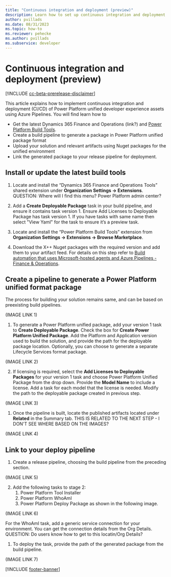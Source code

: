 ```yaml
---
title: "Continuous integration and deployment (preview)"
description: Learn how to set up continuous integration and deployment using Azure Pipelines.
author: pvillads
ms.date: 08/31/2023
ms.topic: how-to
ms.reviewer: pehecke
ms.author: pvillads
ms.subservice: developer
---
```


# Continuous integration and deployment (preview)

[!INCLUDE [cc-beta-prerelease-disclaimer](../../includes/cc-beta-prerelease-disclaimer.md)]

This article explains how to implement continuous integration and deployment (CI/CD) of Power Platform unified developer experience assets using Azure Pipelines. You will find learn how to

- Get the latest Dynamics 365 Finance and Operations (link?) and [Power Platform Build Tools](../..//alm/devops-build-tools.md#get-microsoft-power-platform-build-tools).
- Create a build pipeline to generate a package in Power Platform unified package format
- Upload your solution and relevant artifacts using Nuget packages for the unified environment
- Link the generated package to your release pipeline for deployment.

## Install or update the latest build tools

1. Locate and install the “Dynamics 365 Finance and Operations Tools” shared extension under **Organization Settings -> Extensions**.
QUESTION: Where will I find this menu? Power Platform admin center?

1. Add a **Create Deployable Package** task in your build pipeline, and ensure it contains task version 1. Ensure Add Licenses to Deployable Package has task version 1. If you have tasks with same name then select "View Yaml" for the task to ensure it’s a preview task.
1.  Locate and install the “Power Platform Build Tools” extension from **Organization Settings -> Extensions -> Browse Marketplace**.
1. Download the X++ Nuget packages with the required version and add them to your artifact feed. For details on this step refer to [Build automation that uses Microsoft-hosted agents and Azure Pipelines - Finance & Operations](https://learn.microsoft.com/dynamics365/fin-ops-core/dev-itpro/dev-tools/hosted-build-automation).

## Create a pipeline to generate a Power Platform unified format package

The process for building your solution remains same, and can be based on preexisting build pipelines.

(IMAGE LINK 1)

1. To generate a Power Platform unified package, add your version 1 task to **Create Deployable Package**. Check the box for **Create Power Platform Unified Package**. Add the Platform and Application version used to build the solution, and provide the path for the deployable package location.
Optionally, you can choose to generate a separate Lifecycle Services format package.

(IMAGE LINK 2)

2. If licensing is required, select the **Add Licenses to Deployable Packages** for your version 1 task and choose Power Platform Unified Package from the drop down. Provide the **Model Name** to include a license. Add a task for each model that the license is needed. Modify the path to the deployable package created in previous step.

(IMAGE LINK 3)

1.  Once the pipeline is built, locate the published artifacts located under **Related** in the Summary tab.
THIS IS RELATED TO THE NEXT STEP - I DON'T SEE WHERE BASED ON THE IMAGES?

(IMAGE LINK 4)

## Link to your deploy pipeline

1. Create a release pipeline, choosing the build pipeline from the preceding section.

(IMAGE LINK 5)

2. Add the following tasks to stage 2:
    1. Power Platform Tool Installer
    1. Power Platform WhoAmI
    1. Power Platform Deploy Package as shown in the following image. 

(IMAGE LINK 6)

For the WhoAmI task, add a generic service connection for your environment. You can get the connection details from the Org Details.
QUESTION: Do users know how to get to this locatin/Org Details?

1. To deploy the task, provide the path of the generated package from the build pipeline.

(IMAGE LINK 7)

[!INCLUDE [footer-banner](../../includes/footer-banner.md)]